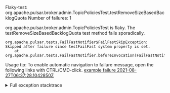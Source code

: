         
Flaky-test: org.apache.pulsar.broker.admin.TopicPoliciesTest.testRemoveSizeBasedBacklogQuota
Number of failures: 1

org.apache.pulsar.broker.admin.TopicPoliciesTest is flaky. The testRemoveSizeBasedBacklogQuota test method fails sporadically.

```
org.apache.pulsar.tests.FailFastNotifier$FailFastSkipException: Skipped after failure since testFailFast system property is set.
	at org.apache.pulsar.tests.FailFastNotifier.beforeInvocation(FailFastNotifier.java:88)

```

Usage tip: To enable automatic navigation to failure message, open the following links with CTRL/CMD-click.
[example failure 2021-08-27T06:37:28.1042850Z](https://github.com/apache/pulsar/runs/3440411059?check_suite_focus=true#step:9:1343)


<details>
<summary>Full exception stacktrace</summary>
<code><pre>
org.apache.pulsar.tests.FailFastNotifier$FailFastSkipException: Skipped after failure since testFailFast system property is set.
	at org.apache.pulsar.tests.FailFastNotifier.beforeInvocation(FailFastNotifier.java:88)

</pre></code>
</details>

